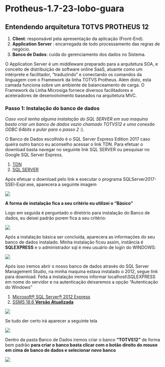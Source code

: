 # Protheus-1.7-23-lobo-guara

## Entendendo arquitetura TOTVS PROTHEUS 12

 1. **Client**: responsável pela apresentação da aplicação (Front-End).
 2. **Application Server** : encarregada de todo processamento das regras de negócio.
 3. **Banco de Dados**: cuida do gerenciamento dos dados no Sistema.

O Application Server é um middleware preparado para a arquitetura SOA, e conceito de distribuição de software online SaaS, atuante como um intérprete e facilitador, “traduzindo” e conectando os comandos da linguagem com o Framework da linha TOTVS Protheus. Além disto, esta camada funciona sobre um ambiente de balanceamento de carga. O Framework da Linha Microsiga fornece diversos facilitadores e aceleradores de desenvolvimento baseados na arquitetura MVC.

### Passo 1: Instalação do banco de dados

_Caso você tenha alguma instalação do SQL SERVER em sua maquina  basta criar um banco de dados vazio chamado TOTVS12 e uma conexão ODBC  64bits e pular para o passo 2_ :).

O Banco de Dados escolhido é o SQL Server Express Edition 2017 caso queira outro banco eu aconselho acessar o link TDN. Para efetuar o download basta navegar no seguinte link SQL SERVER ou pesquisar no Google SQL Server Express.

1. [TDN](https://tdn.totvs.com/display/public/PROT/Linha+Microsiga+Protheus+Home)
2. [SQL SERVER](https://www.microsoft.com/pt-br/sql-server/sql-server-2019)

Após efetuar o download pelo link e executar o programa SQLServer2017-SSEI-Expr.exe, aparecera a seguinte imagem

![](https://depurandoadvpl.files.wordpress.com/2018/01/foto-1.png?w=660)

**A forma de instalação fica a seu critério eu utilizei o “Básico”**

Logo em seguida é perguntado o diretório para instalação do Banco de dados, eu deixei padrão porem fica a seu critério:

![](https://depurandoadvpl.files.wordpress.com/2018/01/foto-2.png?w=660)

Após a instalação básica ser concluída, aparecera as informações do seu banco de dados instalado. Minha instalação ficou assim, instância é  **SQLEXPRESS**  e o administrador sql é meu usuário de login do WINDOWS:  

![](https://depurandoadvpl.files.wordpress.com/2018/01/foto-32.png?w=660)

Após isso iremos abrir o nosso banco de dados através do SQL Server Management Studio, na minha maquina estava instalado o 2012, segue link para download.  Feita a instalação iremos informar localhost\SQLEXPRESS em nome do servidor e na autenticação deixaremos a opção “Autenticação do Windows”

1. [Microsoft® SQL Server® 2012 Express](https://www.microsoft.com/pt-br/download/details.aspx?id=29062&ranMID=24542&ranEAID=TnL5HPStwNw&ranSiteID=TnL5HPStwNw-Tw4bOq6_8wxpfO5dZTfzZQ&epi=TnL5HPStwNw-Tw4bOq6_8wxpfO5dZTfzZQ&irgwc=1&OCID=AID2000142_aff_7593_1243925&tduid=%28ir__vvhkeoklh9kfqn99kk0sohzjxu2xs2dix2dtccz300%29%287593%29%281243925%29%28TnL5HPStwNw-Tw4bOq6_8wxpfO5dZTfzZQ%29%28%29&irclickid=_vvhkeoklh9kfqn99kk0sohzjxu2xs2dix2dtccz300)
2. [SSMS 18.6 **Versão Atualizada**](https://docs.microsoft.com/pt-br/sql/ssms/download-sql-server-management-studio-ssms?view=sql-server-ver15)


![](https://depurandoadvpl.files.wordpress.com/2018/01/foto-4.png?w=660)


Se tudo der certo irá aparecer a seguinte tela


![](https://depurandoadvpl.files.wordpress.com/2018/01/foto-5.png?w=660)


Dentro da pasta Banco de Dados iremos criar o banco **“TOTVS12”** de forma bem padrão **para criar o banco basta clicar com o botão direito do mouse em cima de banco de dados e selecionar novo banco**


![](https://depurandoadvpl.files.wordpress.com/2018/01/foto-6.png?w=660)


